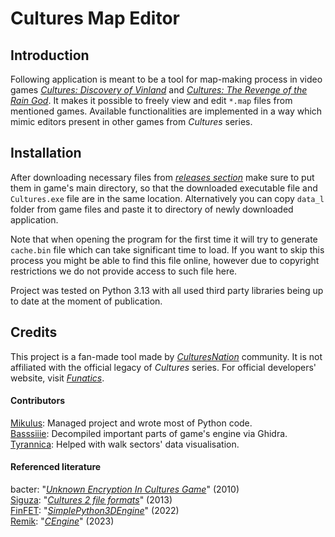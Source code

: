 # Cultures Map Editor

## Introduction

Following application is meant to be a tool for map-making process in video
games  [*Cultures: Discovery of Vinland*](https://www.gog.com/en/game/cultures_12)
and [*Cultures: The Revenge of the Rain God*](https://www.mobygames.com/game/6100/cultures-die-rache-des-regengottes/).
It makes it possible to freely view and edit `*.map` files from 
mentioned games. Available functionalities are implemented in a way which
mimic editors present in other games from *Cultures* series.

## Installation

After downloading necessary files from [*releases section*](https://github.com/Mikulus6/Cultures-map-editor/releases)
make sure to put them in game's main directory, so that the downloaded
executable file and `Cultures.exe` file are in the same location.
Alternatively you can copy `data_l` folder from game files and paste it to
directory of newly downloaded application.

Note that when opening the program for the first time it will try to generate
`cache.bin` file which can take significant time to load. If you  want to skip
this process you might be able to find this file online, however due to
copyright restrictions we do not provide access to such file here.

Project was tested on Python 3.13 with all used third party libraries being up
to date at the moment of publication.

## Credits

This project is a fan-made tool made by [*CulturesNation*](https://culturesnation.pl/) community. It is not
affiliated with the official legacy of *Cultures* series. For official
developers' website, visit [*Funatics*](https://www.funatics.de/).

#### Contributors

[Mikulus](https://github.com/Mikulus6): Managed project and wrote most of Python code.  
[Basssiiie](https://github.com/Basssiiie): Decompiled important parts of game's engine via Ghidra.  
[Tyrannica](https://github.com/ARKAMENTOR): Helped with walk sectors' data visualisation.  

#### Referenced literature

bacter: "[*Unknown Encryption In Cultures Game*](https://web.archive.org/web/20210724220815/https://forum.xentax.com/viewtopic.php?t=3711)" (2010)  
[Siguza](https://github.com/Siguza): "[*Cultures 2 file formats*](https://web.archive.org/web/20210724220815/https://forum.xentax.com/viewtopic.php?t=3711)" (2013)  
[FinFET](https://github.com/FinFetChannel): "[*SimplePython3DEngine*](https://github.com/FinFetChannel/SimplePython3DEngine)" (2022)  
[Remik](https://github.com/kamil0495): "[*CEngine*](https://github.com/kamil0495/CEngine)" (2023)
